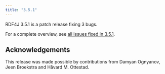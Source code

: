 ```yaml
---
title: "3.5.1"
---
```

RDF4J 3.5.1 is a patch release fixing 3 bugs.


<!--more-->

For a complete overview, see [all issues fixed in 3.5.1](https://github.com/eclipse/rdf4j/milestone/64?closed=1).


## Acknowledgements

This release was made possible by contributions from Damyan Ognyanov, Jeen Broekstra and Håvard M. Ottestad.
